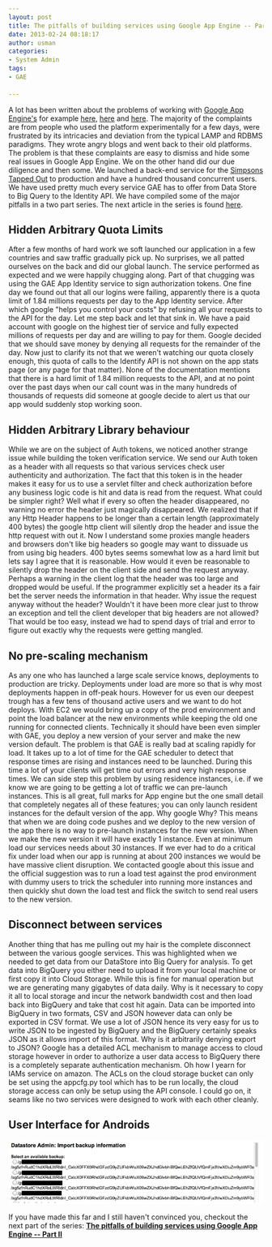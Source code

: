 ```yaml
--- 
layout: post
title: The pitfalls of building services using Google App Engine -- Part I
date: 2013-02-24 08:18:17
author: usman
categories: 
- System Admin
tags:
- GAE

---
```


A lot has been written about the problems of working with [Google App Engine's](https://appengine.google.com/) for example [here](http://www.carlosble.com/2010/11/goodbye-google-app-engine-gae/), [here](http://3.14.by/en/read/why-google-appengine-sucks) and [here](http://www.zdnet.com/blog/google/the-problem-with-google-apps-engine/1002). The majority of the complaints are from people who used the platform experimentally for a few days, were frustrated by its intricacies and deviation from the typical LAMP and RDBMS paradigms. They wrote angry blogs and went back to their old platforms. The problem is that these complaints are easy to dismiss and hide some real issues in Google App Engine. We on the other hand did our due diligence and then some. We launched a back-end service for the [Simpsons Tapped Out](https://play.google.com/store/apps/details?id=com.ea.game.simpsons4_na) to production and have a hundred thousand concurrent users. We have used pretty much every service GAE has to offer from Data Store to Big Query to the Identity API. We have compiled some of the major pitfalls in a two part series. The next article in the series is found [here](http://techtraits.com/2013-02-24-The-problems-of-working-in-App-engine-II.html).

## Hidden Arbitrary Quota Limits

After a few months of hard work we soft launched our application in a few countries and saw traffic gradually pick up. No surprises, we all patted ourselves on the back and did our global launch. The service performed as expected and we were happily chugging along. Part of that chugging was using the GAE App Identity service to sign authorization tokens. 
One fine day we found out that all our logins were failing, apparently there is a quota limit of 1.84 millions requests per day to the App Identity service. After which google "helps you control your costs" by refusing all your requests to the API for the day. Let me step back and let that sink in. We have a paid account with google on the highest tier of service and fully expected millions of requests per day and are willing to pay for them. Google decided that we should save money by denying all requests for the remainder of the day. Now just to clarify its not that we weren't watching our quota closely enough, this quota of calls to the Identify API is not shown on the app stats page (or any page for that matter). None of the documentation mentions that there is a hard limit of 1.84 million requests to the API, and at no point over the past days when our call count was in the many hundreds of thousands of requests did someone at google decide to alert us that our app would suddenly stop working soon.   

## Hidden Arbitrary Library behaviour 

While we are on the subject of Auth tokens, we noticed another strange issue while building the token verification service. We send our Auth token as a header with all requests so that various services check user authenticity and authorization. The fact that this token is in the header makes it easy for us to use a servlet filter and check authorization before any business logic code is hit and data is read from the request. What could be simpler right? Well what if every so often the header disappeared, no warning no error the header just magically disappeared. We realized that if any Http Header happens to be longer than a certain length (approximately 400 bytes) the google http client will silently drop the header and issue the http request with out it. Now I understand some proxies mangle headers and browsers don't like big headers so google may want to dissuade us from using big headers. 400 bytes seems somewhat low as a hard limit but lets say I agree that it is reasonable. How would it even be reasonable to silently drop the header on the client side and send the request anyway. Perhaps a warning in the client log that the header was too large and dropped would be useful. If the programmer explicitly set a header its a fair bet the server needs the information in that header. Why issue the request anyway without the header? Wouldn't it have been more clear just to throw an exception and tell the client developer that big headers are not allowed? That would be too easy, instead we had to spend days of trial and error to figure out exactly why the requests were getting mangled. 
 
## No pre-scaling mechanism

As any one who has launched a large scale service knows, deployments to production are tricky. Deployments under load are more so that is why most deployments happen in off-peak hours. However for us even our deepest trough has a few tens of thousand active users and we want to do hot deploys. With EC2 we would bring up a copy of the prod environment and point the load balancer at the new environments while keeping the old one running for connected clients. Technically it should have been even simpler with GAE, you deploy a new version of your server and make the new version default. The problem is that GAE is really bad at scaling rapidly for load. It takes up to a lot of time for the GAE scheduler to detect that response times are rising and instances need to be launched. During this time a lot of your clients will get time out errors and very high response times. We can side step this problem by using residence instances, i.e. if we know we are going to be getting a lot of traffic we can pre-launch instances. This is all great, full marks for App engine but the one small detail that completely negates all of these features; you can only launch resident instances for the default version of the app.  Why google Why? This means that when we are doing code pushes and we deploy to the new version of the app there is no way to pre-launch instances for the new version. When we make the new version it will have exactly 1 instance. Even at minimum load our services needs about 30 instances. If we ever had to do a critical fix under load when our app is running at about 200 instances we would be have massive client disruption. We contacted google about this issue and the official suggestion was to run a load test against the prod environment with dummy users to trick the scheduler into running more instances and then quickly shut down the load test and flick the switch to send real users to the new version. 

## Disconnect between services

Another thing that has me pulling out my hair is the complete disconnect between the various google services. This was highlighted when we needed to get data from our DataStore into Big Query for analysis. To get data into BigQuery you either need to upload it from your local machine or first copy it into Cloud Storage. While this is fine for manual operation but we are generating many gigabytes of data daily. Why is it necessary to copy it all to local storage and incur the network bandwidth cost and then load back into BigQuery and take that cost hit again. Data can be imported into BigQuery in two formats, CSV and JSON however data can only be exported in CSV format. We use a lot of JSON hence its very easy for us to write JSON to be ingested by BigQuery and the BigQuery certainly speaks JSON as it allows import of this format. Why is it arbitrarily denying export to JSON? Google has a detailed ACL mechanism to manage access to cloud storage however in order to authorize a user data access to BigQuery there is a completely separate authentication mechanism. Oh how I yearn for IAMs service on amazon. The ACLs on the cloud storage bucket can only be set using the appcfg.py tool which has to be run locally, the cloud storage access can only be setup using the API console. I could go on, it seams like no two services were designed to work with each other cleanly. 

## User Interface for Androids

![Backup](/assets/images/backup.jpg)

If you have made this far and I still haven't convinced you, checkout the next part of the series: 
**[ The pitfalls of building services using Google App Engine -- Part II](http://techtraits.com/2013-02-24-The-problems-of-working-in-App-engine-II.html)**